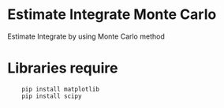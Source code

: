 # Estimate Integrate Monte Carlo
Estimate Integrate by using Monte Carlo method
# Libraries require
	    pip install matplotlib
	    pip install scipy
